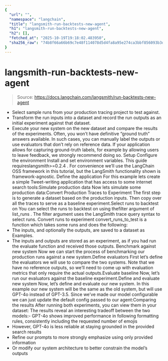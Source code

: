 ```yaml
---
{
  "url": "",
  "namespace": "langchain",
  "title": "langsmith-run-backtests-new-agent",
  "h1": "langsmith-run-backtests-new-agent",
  "h2": [],
  "fetched_at": "2025-10-19T19:18:02.483950",
  "sha256_raw": "74b8f66a66b69c7e48f114078d5d4fa8a95e274ca3bbf856093b3db65a3687d7"
}
---
```


# langsmith-run-backtests-new-agent

> Source: https://docs.langchain.com/langsmith/run-backtests-new-agent

- Select sample runs from your production tracing project to test against.
- Transform the run inputs into a dataset and record the run outputs as an initial experiment against that dataset.
- Execute your new system on the new dataset and compare the results of the experiments.
Often, you won’t have definitive “ground truth” answers available. In such cases, you can manually label the outputs or use evaluators that don’t rely on reference data. If your application allows for capturing ground-truth labels, for example by allowing users to leave feedback, we strongly recommend doing so.
Setup
Configure the environment
Install and set environment variables. This guide requireslangsmith>=0.2.4
.
For convenience we’ll use the LangChain OSS framework in this tutorial, but the LangSmith functionality shown is framework-agnostic.
Define the application
For this example lets create a simple Tweet-writing application that has access to some internet search tools:Simulate production data
Now lets simulate some production data:Convert Production Traces to Experiment
The first step is to generate a dataset based on the production inputs. Then copy over all the traces to serve as a baseline experiment.Select runs to backtest on
You can select the runs to backtest on using thefilter
argument of list_runs
. The filter
argument uses the LangSmith trace query syntax to select runs.
Convert runs to experiment
convert_runs_to_test
is a function which takes some runs and does the following:
- The inputs, and optionally the outputs, are saved to a dataset as Examples.
- The inputs and outputs are stored as an experiment, as if you had run the
evaluate
function and received those outputs.
Benchmark against new system
Now we can start the process of benchmarking our production runs against a new system.Define evaluators
First let’s define the evaluators we will use to compare the two systems. Note that we have no reference outputs, so we’ll need to come up with evaluation metrics that only require the actual outputs.Evaluate baseline
Now, let’s run our evaluators against the baseline experiment.Define and evaluate new system
Now, let’s define and evaluate our new system. In this example our new system will be the same as the old system, but will use GPT-4o instead of GPT-3.5. Since we’ve made our model configurable we can just update the default config passed to our agent:Comparing the results
After running both experiments, you can view them in your dataset: The results reveal an interesting tradeoff between the two models:- GPT-4o shows improved performance in following formatting rules, consistently including the requested number of emojis
- However, GPT-4o is less reliable at staying grounded in the provided search results
- Refine our prompts to more strongly emphasize using only provided information
- Or modify our system architecture to better constrain the model’s outputs